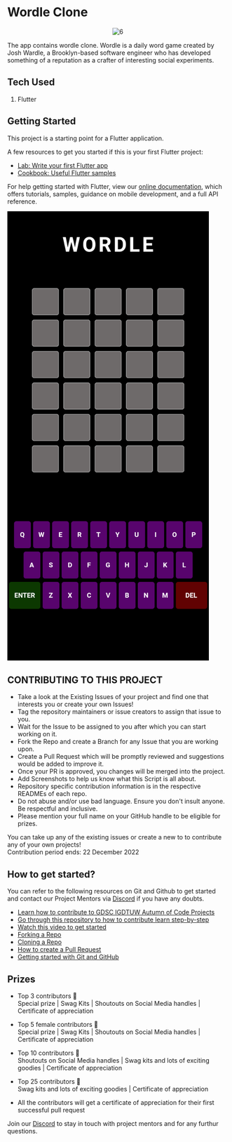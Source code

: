 # Wordle Clone

<p align="center">
  <img src= "https://user-images.githubusercontent.com/79600026/200430659-dd1aedf5-a58c-4103-8964-06e2033f7c7e.jpg" alt="6" width="350"/>
</p>


The app contains wordle clone. Wordle is a daily word game created by Josh Wardle, a Brooklyn-based software engineer who has developed something of a reputation as a crafter of interesting social experiments.

## Tech Used
1. Flutter

## Getting Started

This project is a starting point for a Flutter application.

A few resources to get you started if this is your first Flutter project:

- [Lab: Write your first Flutter app](https://flutter.dev/docs/get-started/codelab)
- [Cookbook: Useful Flutter samples](https://flutter.dev/docs/cookbook)

For help getting started with Flutter, view our
[online documentation](https://flutter.dev/docs), which offers tutorials,
samples, guidance on mobile development, and a full API reference.

![](images/Screenshot_20221102-121834.png)

## CONTRIBUTING TO THIS PROJECT

- Take a look at the Existing Issues of your project and find one that interests you or create your own Issues!
- Tag the repository maintainers or issue creators to assign that issue to you.
- Wait for the Issue to be assigned to you after which you can start working on it.
- Fork the Repo and create a Branch for any Issue that you are working upon.
- Create a Pull Request which will be promptly reviewed and suggestions would be added to improve it.
- Once your PR is approved, you changes will be merged into the project. 
- Add Screenshots to help us know what this Script is all about.
- Repository specific contribution information is in the respective READMEs of each repo.
- Do not abuse and/or use bad language. Ensure you don't insult anyone. Be respectful and inclusive.
- Please mention your full name on your GitHub handle to be eligible for prizes.


You can take up any of the existing issues or create a new to to contribute any of your own projects!<br/> 
Contribution period ends: 22 December 2022


## How to get started?

You can refer to the following resources on Git and Github to get started and contact our Project Mentors via [Discord](https://discord.gg/xTNC4MGB) if you have any doubts.

- [Learn how to contribute to GDSC IGDTUW Autumn of Code Projects](https://www.youtube.com/watch?v=Hcc1LXldeJk)
- [Go through this repository to how to contribute learn step-by-step](https://github.com/firstcontributions/first-contributions)
- [Watch this video to get started](https://youtu.be/SL5KKdmvJ1U)
- [Forking a Repo](https://help.github.com/en/github/getting-started-with-github/fork-a-repo)
- [Cloning a Repo](https://help.github.com/en/desktop/contributing-to-projects/creating-a-pull-request)
- [How to create a Pull Request](https://opensource.com/article/19/7/create-pull-request-github)
- [Getting started with Git and GitHub](https://towardsdatascience.com/getting-started-with-git-and-github-6fcd0f2d4ac6)



## Prizes 
- Top 3 contributors 🍁<br/> 
Special prize | Swag Kits | Shoutouts on Social Media handles | Certificate of appreciation

- Top 5 female contributors 🍁 <br/>
Special prize | Swag Kits | Shoutouts on Social Media handles | Certificate of appreciation

- Top 10 contributors 🍁 <br/>
Shoutouts on Social Media handles | Swag kits and lots of exciting goodies | Certificate of appreciation

- Top 25 contributors 🍁 <br/>
Swag kits and lots of exciting goodies | Certificate of appreciation

- All the contributors will get a certificate of appreciation for their first successful pull request


Join our [Discord](https://discord.gg/xTNC4MGB) to stay in touch with project mentors and for any furthur questions. 
